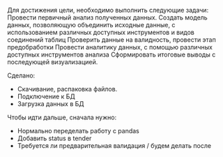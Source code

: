 Для достижения цели, необходимо выполнить следующие задачи:
Провести первичный анализ полученных данных. Создать модель данных, позволяющую объединить исходные данные, с использованием различных доступных инструментов и видов соединений таблиц
Проверить данные на валидность, провести этап предобработки
Провести аналитику данных, с помощью различных доступных инструментов анализа
Сформировать итоговые выводы с последующей визуализацией.

Сделано:
- Скачивание, распаковка файлов.
- Подключение к БД
- Загрузка данных в БД

Чтобы идти дальше, сначала нужно:
- Нормально переделать работу с pandas
- Добавить status в tender
- Требуется ли предварительная валидация / будем делать после 
